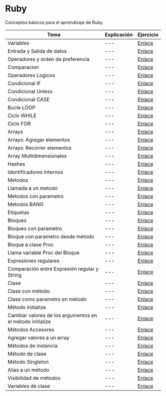 # Ruby
Conceptos básicos para el aprendizaje de Ruby.

| Tema | Explicación | Ejercicio |
|---|---|---|
| Variables |---| [Enlace](https://github.com/kevyder/Ruby/blob/master/src/RB0.rb) |
| Entrada y Salida de datos |---| [Enlace](https://github.com/kevyder/Ruby/blob/master/src/RB1.rb) |
| Operadores y orden de preferencia |---| [Enlace](https://github.com/kevyder/Ruby/blob/master/src/RB2.rb) |
| Comparacion |---| [Enlace](https://github.com/kevyder/Ruby/blob/master/src/RB3.rb) |
| Operadores Logicos |---| [Enlace](https://github.com/kevyder/Ruby/blob/master/src/RB4.rb) |
| Condicional IF |---| [Enlace](https://github.com/kevyder/Ruby/blob/master/src/RB5.rb) |
| Condicional Unless |---| [Enlace](https://github.com/kevyder/Ruby/blob/master/src/RB6.rb) |
| Condicional CASE |---| [Enlace](https://github.com/kevyder/Ruby/blob/mastersrc//RB7.rb) |
| Bucle LOOP |---| [Enlace](https://github.com/kevyder/Ruby/blob/master/src/RB8.rb) |
| Ciclo WHILE |---| [Enlace](https://github.com/kevyder/Ruby/blob/master/src/RB9.rb) |
| Ciclo FOR |---| [Enlace](https://github.com/kevyder/Ruby/blob/master/src/RB10.rb) |
| Arrays |---| [Enlace](https://github.com/kevyder/Ruby/blob/master/src/RB11.rb) |
| Arrays: Agregar elementos |---| [Enlace](https://github.com/kevyder/Ruby/blob/master/src/RB12.rb) |
| Arrays: Recorrer elementos |---| [Enlace](https://github.com/kevyder/Ruby/blob/master/src/RB13.rb) |
| Array Multidimensionales |---| [Enlace](https://github.com/kevyder/Ruby/blob/master/src/RB14.rb) |
| Hashes |---| [Enlace](https://github.com/kevyder/Ruby/blob/master/src/RB15.rb) |
| Identificadores Internos |---| [Enlace](https://github.com/kevyder/Ruby/blob/master/src/RB16.rb) |
| Metodos |---| [Enlace](https://github.com/kevyder/Ruby/blob/master/src/RB17.rb) |
| Llamada a un metodo |---| [Enlace](https://github.com/kevyder/Ruby/blob/master/src/RB18.rb) |
| Metodos con parametro |---| [Enlace](https://github.com/kevyder/Ruby/blob/master/src/RB19.rb) |
| Metodos BANG |---| [Enlace](https://github.com/kevyder/Ruby/blob/master/src/RB20.rb) |
| Etiquetas |---| [Enlace](https://github.com/kevyder/Ruby/blob/master/src/RB21.rb) |
| Bloques |---| [Enlace](https://github.com/kevyder/Ruby/blob/master/src/RB22.rb) |
| Bloques con parametro |---| [Enlace](https://github.com/kevyder/Ruby/blob/master/src/RB23.rb) |
| Bloque con parametro desde metodo |---| [Enlace](https://github.com/kevyder/Ruby/blob/master/src/RB24.rb) |
| Bloque a clase Proc |---| [Enlace](https://github.com/kevyder/Ruby/blob/master/src/RB25.rb) |
| Llama variable Proc del Bloque |---| [Enlace](https://github.com/kevyder/Ruby/blob/master/src/RB26.rb) |
| Expresiones regulares |---| [Enlace](https://github.com/kevyder/Ruby/blob/master/src/RB27.rb) |
| Comparación entre Expresión regular y String |---| [Enlace](https://github.com/kevyder/Ruby/blob/master/src/RB28.rb) |
| Clase |---| [Enlace](https://github.com/kevyder/Ruby/blob/master/src/RB29.rb) |
| Clase con método |---| [Enlace](https://github.com/kevyder/Ruby/blob/master/src/RB30.rb) |
| Clase como parametro en método |---| [Enlace](https://github.com/kevyder/Ruby/blob/master/src/RB31.rb) |
| Método Initialize |---| [Enlace](https://github.com/kevyder/Ruby/blob/master/src/RB32.rb) |
| Cambiar valores de los argumentos en el método initialize |---| [Enlace](https://github.com/kevyder/Ruby/blob/master/src/RB33.rb) |
| Métodos Accesores |---| [Enlace](https://github.com/kevyder/Ruby/blob/master/src/RB34.rb) |
| Agregar valores a un array |---| [Enlace](https://github.com/kevyder/Ruby/blob/master/src/RB35.rb) |
| Métodos de instancia |---| [Enlace](https://github.com/kevyder/Ruby/blob/master/src/RB36.rb) |
| Método de clase |---| [Enlace](https://github.com/kevyder/Ruby/blob/master/src/RB37.rb) |
| Método Singleton |---| [Enlace](https://github.com/kevyder/Ruby/blob/master/src/RB38.rb) |
| Alias a un método |---| [Enlace](https://github.com/kevyder/Ruby/blob/master/src/RB39.rb) |
| Visibilidad de métodos |---| [Enlace](https://github.com/kevyder/Ruby/blob/master/src/RB40.rb) |
| Variables de clase |---| [Enlace](https://github.com/kevyder/Ruby/blob/master/src/RB41.rb) |


